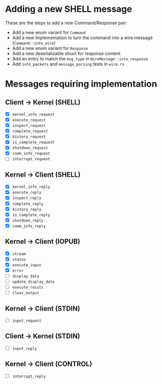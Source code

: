 # Adding a new SHELL message

These are the steps to add a new Command/Response pair:

- Add a new enum variant for `Command`
- Add a new implementation to turn the command into a wire message (`Command::into_wire`)
- Add a new enum variant for `Response`
- Add a new deserializable struct for response content
- Add an entry to match the `msg_type` in `WireMessage::into_response`
- Add `into_packets` and `message_parsing` tests in `wire.rs`

# Messages requiring implementation

## Client -> Kernel (SHELL)

- [x] `kernel_info_request`
- [x] `execute_request`
- [x] `inspect_request`
- [x] `complete_request`
- [x] `history_request`
- [x] `is_complete_request`
- [x] `shutdown_request`
- [x] `comm_info_request`
- [ ] `interrupt_request`

## Kernel -> Client (SHELL)

- [x] `kernel_info_reply`
- [x] `execute_reply`
- [x] `inspect_reply`
- [x] `complete_reply`
- [x] `history_reply`
- [x] `is_complete_reply`
- [x] `shutdown_reply`
- [x] `comm_info_reply`

## Kernel -> Client (IOPUB)

- [x] `stream`
- [x] `status`
- [x] `execute_input`
- [x] `error`
- [ ] `display_data`
- [ ] `update_display_data`
- [ ] `execute_result`
- [ ] `clear_output`

## Kernel -> Client (STDIN)

- [ ] `input_request`

## Client -> Kernel (STDIN)

- [ ] `input_reply`

## Kernel -> Client (CONTROL)

- [ ] `interrupt_reply`
